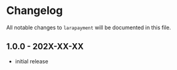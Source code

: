 # Changelog

All notable changes to `larapayment` will be documented in this file.

## 1.0.0 - 202X-XX-XX

- initial release
